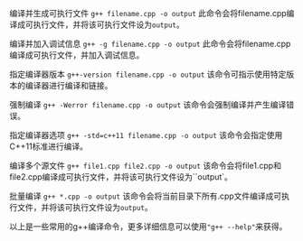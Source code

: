 编译并生成可执行文件
`g++ filename.cpp -o output`
此命令会将filename.cpp编译成可执行文件，并将该可执行文件设为`output`。

编译并加入调试信息
`g++ -g filename.cpp -o output`
此命令会将filename.cpp编译成可执行文件，并加入调试信息。

指定编译器版本
`g++-version filename.cpp -o output`
该命令可指示使用特定版本的编译器进行编译和链接。

强制编译
`g++ -Werror filename.cpp -o output`
该命令会强制编译并产生编译错误。

指定编译器选项
`g++ -std=c++11 filename.cpp -o output`
该命令会指定使用C++11标准进行编译。

编译多个源文件
`g++ file1.cpp file2.cpp -o output`
该命令会将file1.cpp和file2.cpp编译成可执行文件，并将该可执行文件设为``output`。

批量编译
`g++ *.cpp -o output`
该命令会将当前目录下所有.cpp文件编译成可执行文件，并将该可执行文件设为`output`。

以上是一些常用的g++编译命令，更多详细信息可以使用`"g++ --help"`来获得。